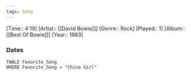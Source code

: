 ```yaml
---
tags: Song  
---
```

[Time:: 4:19]
[Artist:: [[David Bowie]]]
[Genre:: Rock]
[Played:: 1]
[Album:: [[Best Of Bowie]]]
[Year:: 1983]
### Dates
````dataview
TABLE Favorite_Song
WHERE Favorite_Song = "China Girl"
````